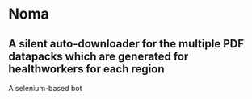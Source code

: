 # Noma
## A silent auto-downloader for the multiple PDF datapacks which are generated for healthworkers for each region

A selenium-based bot
